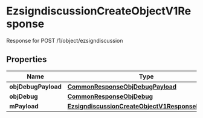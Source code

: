 

# EzsigndiscussionCreateObjectV1Response

Response for POST /1/object/ezsigndiscussion

## Properties

| Name | Type | Description | Notes |
|------------ | ------------- | ------------- | -------------|
|**objDebugPayload** | [**CommonResponseObjDebugPayload**](CommonResponseObjDebugPayload.md) |  |  |
|**objDebug** | [**CommonResponseObjDebug**](CommonResponseObjDebug.md) |  |  [optional] |
|**mPayload** | [**EzsigndiscussionCreateObjectV1ResponseMPayload**](EzsigndiscussionCreateObjectV1ResponseMPayload.md) |  |  |



